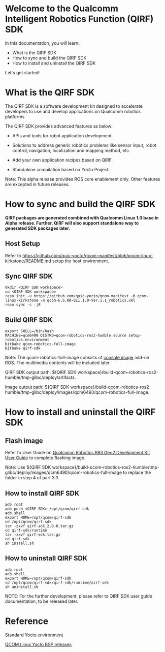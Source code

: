 # Welcome to the Qualcomm Intelligent Robotics Function (QIRF) SDK

In this documentation, you will learn:

- What is the QIRF SDK
- How to sync and build the QIRF SDK
- How to install and uninstall the QIRF SDK

Let's get started!

# What is the QIRF SDK

The QIRF SDK is a software development kit designed to accelerate developers to use and develop applications on Qualcomm robotics platforms.

The QIRF SDK provides advanced features as below:

- APIs and tools for robot application development.

- Solutions to address generic robotics problems like sensor input, robot control, navigation, localization and mapping method, etc.

- Add your own application recipes based on QIRF.

- Standalone compilation based on Yocto Project.

Note: This alpha release provides ROS core enablement only. Other features are excepted in future releases.

# How to sync and build the QIRF SDK

**QIRF packages are generated combined with Qualcomm Linux 1.0 base in Alpha release. Further, QIRF will also support standalone way to generated SDK packages later.**

## Host Setup

Refer to https://github.com/quic-yocto/qcom-manifest/blob/qcom-linux-kirkstone/README.md setup the host environment.

## Sync QIRF SDK

```shell
mkdir <QIRF SDK workspace>
cd <QIRF SDK workspace>
repo init -u https://github.com/quic-yocto/qcom-manifest -b qcom-linux-kirkstone -m qcom-6.6.00-QLI.1.0-Ver.1.1_robotics.xml
repo sync -c -j8
```

## Build QIRF SDK

```shell
export SHELL=/bin/bash
MACHINE=qcm6490 DISTRO=qcom-robotics-ros2-humble source setup-robotics-environment
bitbake qcom-robotics-full-image
bitbake qirf-sdk
```
Note:
The qcom-robotics-full-image consists of [console image](https://github.com/quic-yocto/meta-qcom-distro/blob/kirkstone/recipes-products/images/qcom-console-image.bb) add-on ROS. The multimedia contents will be included later.

QIRF SDK output path: ${QIRF SDK workspace}/build-qcom-robotics-ros2-humble/tmp-glibc/deploy/artifacts.

Image output path: ${QIRF SDK workspace}/build-qcom-robotics-ros2-humble/tmp-glibc/deploy/images/qcm6490/qcom-robotics-full-image.


# How to install and uninstall the QIRF SDK

## Flash image

Refer to User Guide on [Qualcomm Robotics RB3 Gen2 Development Kit User Guide](https://docs.qualcomm.com/bundle/80-70014-101/resource/80-70014-101_REV_AC_Qualcomm_Robotics_RB3_Gen2_Development_Kit_User_Guide.pdf)
to complete flashing image.

Note: Use ${QIRF SDK workspace}/build-qcom-robotics-ros2-humble/tmp-glibc/deploy/images/qcm6490/qcom-robotics-full-image to replace the folder in step 4 of part 3.3.

## How to install QIRF SDK
```shell
adb root
adb push <QIRF SDK> /opt/qcom/qirf-sdk
adb shell
export HOME=/opt/qcom/qirf-sdk
cd /opt/qcom/qirf-sdk
tar -zxvf qirf-sdk_2.0.0.tar.gz
cd qirf-sdk/runtime
tar -zxvf qirf-sdk.tar.gz
cd qirf-sdk
sh install.sh
```

## How to uninstall QIRF SDK
```shell
adb root
adb shell
export HOME=/opt/qcom/qirf-sdk
cd /opt/qcom/qirf-sdk/qirf-sdk/runtime/qirf-sdk
sh uninstall.sh
```

NOTE: For the further development, please refer to QIRF SDK user guide documentation, to be released later.

# Reference

[Standard Yocto environment](https://docs.yoctoproject.org/4.0.13/brief-yoctoprojectqs/index.html)

[QCOM Linux Yocto BSP releases](https://github.com/quic-yocto/qcom-manifest/blob/qcom-linux-kirkstone/README.md)
